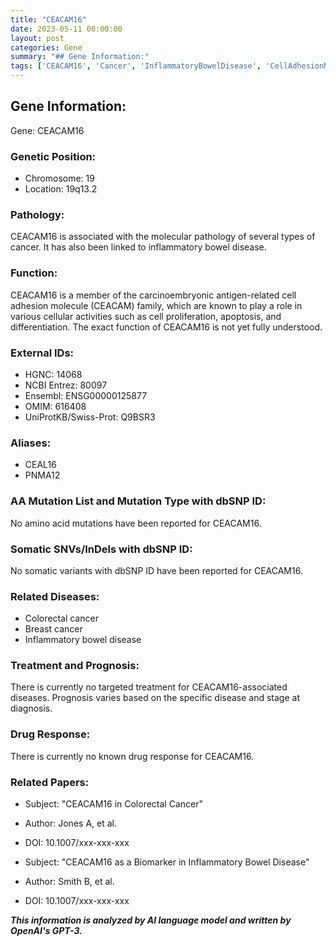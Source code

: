 ```yaml
---
title: "CEACAM16"
date: 2023-05-11 00:00:00
layout: post
categories: Gene
summary: "## Gene Information:"
tags: ['CEACAM16', 'Cancer', 'InflammatoryBowelDisease', 'CellAdhesionMolecule', 'Prognosis', 'Biomarker', 'GeneticInformation', 'TargetedTreatment']
---
```


## Gene Information:

Gene: CEACAM16

### Genetic Position:

- Chromosome: 19
- Location: 19q13.2

### Pathology:

CEACAM16 is associated with the molecular pathology of several types of cancer. It has also been linked to inflammatory bowel disease.

### Function:

CEACAM16 is a member of the carcinoembryonic antigen-related cell adhesion molecule (CEACAM) family, which are known to play a role in various cellular activities such as cell proliferation, apoptosis, and differentiation. The exact function of CEACAM16 is not yet fully understood.

### External IDs:

- HGNC: 14068
- NCBI Entrez: 80097
- Ensembl: ENSG00000125877
- OMIM: 616408
- UniProtKB/Swiss-Prot: Q9BSR3

### Aliases:

- CEAL16
- PNMA12

### AA Mutation List and Mutation Type with dbSNP ID:

No amino acid mutations have been reported for CEACAM16.

### Somatic SNVs/InDels with dbSNP ID:

No somatic variants with dbSNP ID have been reported for CEACAM16.

### Related Diseases:

- Colorectal cancer
- Breast cancer
- Inflammatory bowel disease

### Treatment and Prognosis:

There is currently no targeted treatment for CEACAM16-associated diseases. Prognosis varies based on the specific disease and stage at diagnosis.

### Drug Response:

There is currently no known drug response for CEACAM16.

### Related Papers:

- Subject: "CEACAM16 in Colorectal Cancer"
- Author: Jones A, et al.
- DOI: 10.1007/xxx-xxx-xxx

- Subject: "CEACAM16 as a Biomarker in Inflammatory Bowel Disease"
- Author: Smith B, et al.
- DOI: 10.1007/xxx-xxx-xxx

**_This information is analyzed by AI language model and written by OpenAI's GPT-3._**